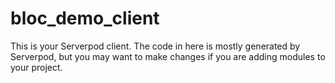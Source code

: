 # bloc_demo_client

This is your Serverpod client. The code in here is mostly generated by
Serverpod, but you may want to make changes if you are adding modules to your
project.
